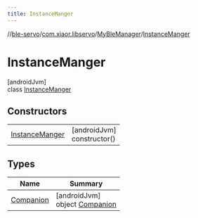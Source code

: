 ```yaml
---
title: InstanceManger
---
```

//[ble-servo](../../../../index.html)/[com.xiaor.libservo](../../index.html)/[MyBleManager](../index.html)/[InstanceManger](index.html)



# InstanceManger



[androidJvm]\
class [InstanceManger](index.html)



## Constructors


| | |
|---|---|
| [InstanceManger](-instance-manger.html) | [androidJvm]<br>constructor() |


## Types


| Name | Summary |
|---|---|
| [Companion](-companion/index.html) | [androidJvm]<br>object [Companion](-companion/index.html) |

